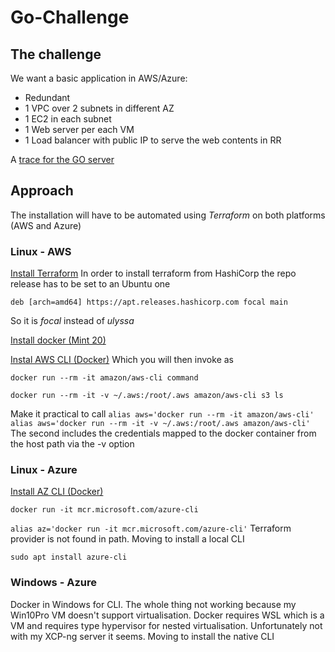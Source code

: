 # Go-Challenge

## The challenge
We want a basic application in AWS/Azure:
* Redundant
* 1 VPC over 2 subnets in different AZ
* 1 EC2 in each subnet
* 1 Web server per each VM
* 1 Load balancer with public IP to serve the web contents in RR

A [trace for the GO server](https://medium.com/@m.sedrowski/run-your-first-application-on-kubernetes-e54d5194e84b)

## Approach
The installation will have to be automated using *Terraform* on both platforms (AWS and Azure)

### Linux - AWS
[Install Terraform](https://learn.hashicorp.com/tutorials/terraform/install-cli?in=terraform/aws-get-started)
In order to install terraform from HashiCorp the repo release has to be set to an Ubuntu one

`deb [arch=amd64] https://apt.releases.hashicorp.com focal main`

So it is _focal_ instead of _ulyssa_

[Install docker (Mint 20)](https://techviewleo.com/how-to-install-and-use-docker-in-linux-mint/)

[Instal AWS CLI (Docker)](https://docs.aws.amazon.com/cli/latest/userguide/install-cliv2-docker.html)
Which you will then invoke as

`docker run --rm -it amazon/aws-cli command`

`docker run --rm -it -v ~/.aws:/root/.aws amazon/aws-cli s3 ls`

Make it practical to call
`alias aws='docker run --rm -it amazon/aws-cli'`
`alias aws='docker run --rm -it -v ~/.aws:/root/.aws amazon/aws-cli'`
The second includes the credentials mapped to the docker container from the host path via the -v option

### Linux - Azure
[Install AZ CLI (Docker)](https://docs.microsoft.com/en-us/cli/azure/run-azure-cli-docker)

`docker run -it mcr.microsoft.com/azure-cli`

`alias az='docker run -it mcr.microsoft.com/azure-cli'`
Terraform provider is not found in path. Moving to install a local CLI

`sudo apt install azure-cli`

### Windows - Azure
Docker in Windows for CLI.
The whole thing not working because my Win10Pro VM doesn't support virtualisation.
Docker requires WSL which is a VM and requires type hypervisor for nested virtualisation. Unfortunately not with my XCP-ng server it seems.
Moving to install the native CLI

